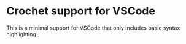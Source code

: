 # Crochet support for VSCode

This is a minimal support for VSCode that only includes basic syntax highlighting.

